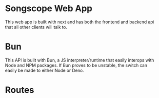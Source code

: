 # Songscope Web App

This web app is built with next and has both the frontend and backend api that all other clients will talk to.

# Bun

This API is built with Bun, a JS interpreter/runtime that easily interops with Node and NPM packages. If Bun proves to be unstable, the switch can easily be made to either Node or Deno.

# Routes
